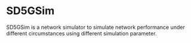 # SD5GSim
SD5GSim is a network simulator to simulate network performance under different circumstances using different simulation parameter.
